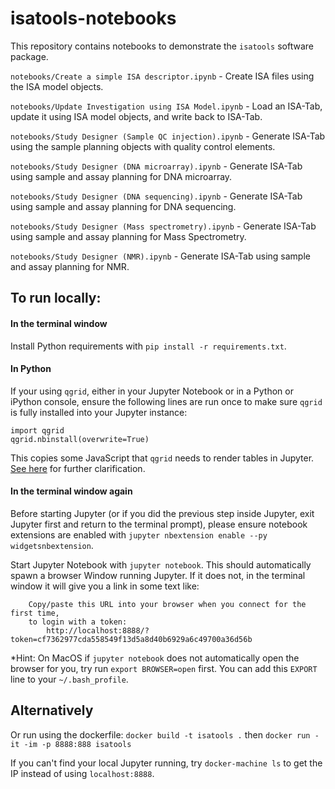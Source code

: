 # isatools-notebooks

This repository contains notebooks to demonstrate the `isatools` software package.

`notebooks/Create a simple ISA descriptor.ipynb` - Create ISA files using the ISA model objects.

`notebooks/Update Investigation using ISA Model.ipynb` - Load an ISA-Tab, update it using ISA model objects, and write back to ISA-Tab.

`notebooks/Study Designer (Sample QC injection).ipynb` - Generate ISA-Tab using the sample planning objects with quality control elements.

`notebooks/Study Designer (DNA microarray).ipynb` - Generate ISA-Tab using sample and assay planning for DNA microarray.

`notebooks/Study Designer (DNA sequencing).ipynb` - Generate ISA-Tab using sample and assay planning for DNA sequencing.

`notebooks/Study Designer (Mass spectrometry).ipynb` - Generate ISA-Tab using sample and assay planning for Mass Spectrometry.

`notebooks/Study Designer (NMR).ipynb` - Generate ISA-Tab using sample and assay planning for NMR.

## To run locally:

#### In the terminal window

Install Python requirements with `pip install -r requirements.txt`.

#### In Python

If your using `qgrid`, either in your Jupyter Notebook or in a Python or iPython console, ensure the following lines are run once to make sure `qgrid` is fully installed into your Jupyter instance:
```
import qgrid
qgrid.nbinstall(overwrite=True)
```
This copies some JavaScript that `qgrid` needs to render tables in Jupyter. [See here](http://nbviewer.jupyter.org/gist/TimShawver/8fcef51dd3c222ed25306c002ab89b60#Notebook-installation) for further clarification.

#### In the terminal window again

Before starting Jupyter (or if you did the previous step inside Jupyter, exit Jupyter first and return to the terminal prompt), please ensure notebook extensions are enabled with `jupyter nbextension enable --py widgetsnbextension`.

Start Jupyter Notebook with `jupyter notebook`. This should automatically spawn a browser Window running Jupyter. If it does not, in the terminal window it will give you a link in some text like:

```
    Copy/paste this URL into your browser when you connect for the first time,
    to login with a token:
        http://localhost:8888/?token=cf7362977cda558549f13d5a8d40b6929a6c49700a36d56b
```

*Hint: On MacOS if `jupyter notebook` does not automatically open the browser for you, try run `export BROWSER=open` first. You can add this `EXPORT` line to your `~/.bash_profile`.

## Alternatively

Or run using the dockerfile: `docker build -t isatools .` then `docker run -it -im -p 8888:888 isatools`

If you can't find your local Jupyter running, try `docker-machine ls` to get the IP instead of using `localhost:8888`.

